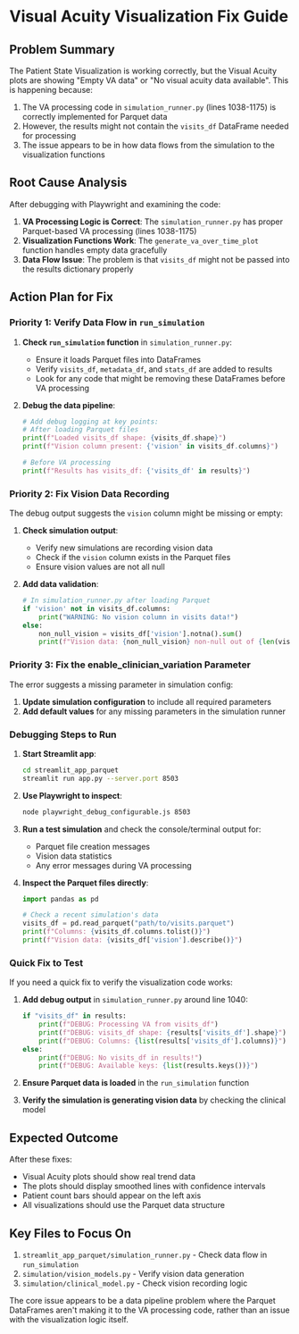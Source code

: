 # Visual Acuity Visualization Fix Guide

## Problem Summary

The Patient State Visualization is working correctly, but the Visual Acuity plots are showing "Empty VA data" or "No visual acuity data available". This is happening because:

1. The VA processing code in `simulation_runner.py` (lines 1038-1175) is correctly implemented for Parquet data
2. However, the results might not contain the `visits_df` DataFrame needed for processing
3. The issue appears to be in how data flows from the simulation to the visualization functions

## Root Cause Analysis

After debugging with Playwright and examining the code:

1. **VA Processing Logic is Correct**: The `simulation_runner.py` has proper Parquet-based VA processing (lines 1038-1175)
2. **Visualization Functions Work**: The `generate_va_over_time_plot` function handles empty data gracefully
3. **Data Flow Issue**: The problem is that `visits_df` might not be passed into the results dictionary properly

## Action Plan for Fix

### Priority 1: Verify Data Flow in `run_simulation`

1. **Check `run_simulation` function** in `simulation_runner.py`:
   - Ensure it loads Parquet files into DataFrames
   - Verify `visits_df`, `metadata_df`, and `stats_df` are added to results
   - Look for any code that might be removing these DataFrames before VA processing

2. **Debug the data pipeline**:
   ```python
   # Add debug logging at key points:
   # After loading Parquet files
   print(f"Loaded visits_df shape: {visits_df.shape}")
   print(f"Vision column present: {'vision' in visits_df.columns}")
   
   # Before VA processing
   print(f"Results has visits_df: {'visits_df' in results}")
   ```

### Priority 2: Fix Vision Data Recording

The debug output suggests the `vision` column might be missing or empty:

1. **Check simulation output**:
   - Verify new simulations are recording vision data
   - Check if the `vision` column exists in the Parquet files
   - Ensure vision values are not all null

2. **Add data validation**:
   ```python
   # In simulation_runner.py after loading Parquet
   if 'vision' not in visits_df.columns:
       print("WARNING: No vision column in visits data!")
   else:
       non_null_vision = visits_df['vision'].notna().sum()
       print(f"Vision data: {non_null_vision} non-null out of {len(visits_df)} visits")
   ```

### Priority 3: Fix the enable_clinician_variation Parameter

The error suggests a missing parameter in simulation config:

1. **Update simulation configuration** to include all required parameters
2. **Add default values** for any missing parameters in the simulation runner

### Debugging Steps to Run

1. **Start Streamlit app**:
   ```bash
   cd streamlit_app_parquet
   streamlit run app.py --server.port 8503
   ```

2. **Use Playwright to inspect**:
   ```bash
   node playwright_debug_configurable.js 8503
   ```

3. **Run a test simulation** and check the console/terminal output for:
   - Parquet file creation messages
   - Vision data statistics
   - Any error messages during VA processing

4. **Inspect the Parquet files directly**:
   ```python
   import pandas as pd
   
   # Check a recent simulation's data
   visits_df = pd.read_parquet("path/to/visits.parquet")
   print(f"Columns: {visits_df.columns.tolist()}")
   print(f"Vision data: {visits_df['vision'].describe()}")
   ```

### Quick Fix to Test

If you need a quick fix to verify the visualization code works:

1. **Add debug output** in `simulation_runner.py` around line 1040:
   ```python
   if "visits_df" in results:
       print(f"DEBUG: Processing VA from visits_df")
       print(f"DEBUG: visits_df shape: {results['visits_df'].shape}")
       print(f"DEBUG: Columns: {list(results['visits_df'].columns)}")
   else:
       print(f"DEBUG: No visits_df in results!")
       print(f"DEBUG: Available keys: {list(results.keys())}")
   ```

2. **Ensure Parquet data is loaded** in the `run_simulation` function

3. **Verify the simulation is generating vision data** by checking the clinical model

## Expected Outcome

After these fixes:
- Visual Acuity plots should show real trend data
- The plots should display smoothed lines with confidence intervals
- Patient count bars should appear on the left axis
- All visualizations should use the Parquet data structure

## Key Files to Focus On

1. `streamlit_app_parquet/simulation_runner.py` - Check data flow in `run_simulation`
2. `simulation/vision_models.py` - Verify vision data generation
3. `simulation/clinical_model.py` - Check vision recording logic

The core issue appears to be a data pipeline problem where the Parquet DataFrames aren't making it to the VA processing code, rather than an issue with the visualization logic itself.